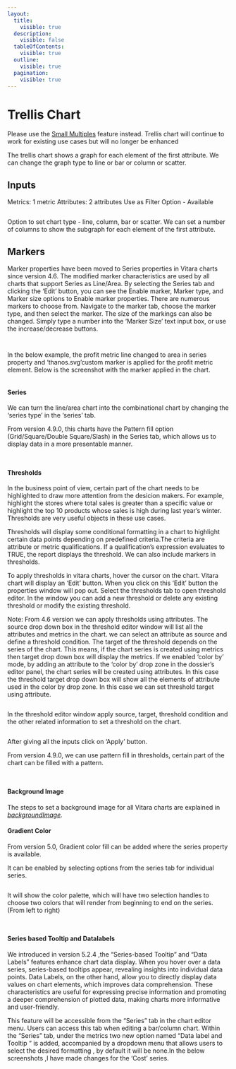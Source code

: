 ```yaml
---
layout:
  title:
    visible: true
  description:
    visible: false
  tableOfContents:
    visible: true
  outline:
    visible: true
  pagination:
    visible: true
---
```


# Trellis Chart

Please use the [Small Multiples](small-multiples.md) feature instead. Trellis chart will continue to work for existing use cases but will no longer be enhanced

The trellis chart shows a graph for each element of the first attribute. We can change the graph type to line or bar or column or scatter.

## Inputs <a href="#inputs" id="inputs"></a>

Metrics: 1 metric Attributes: 2 attributes Use as Filter Option - Available

<figure><img src="../.gitbook/assets/Trellis1.png" alt=""><figcaption></figcaption></figure>

Option to set chart type - line, column, bar or scatter. We can set a number of columns to show the subgraph for each element of the first attribute.

## Markers <a href="#markers" id="markers"></a>

Marker properties have been moved to Series properties in Vitara charts since version 4.6. The modified marker characteristics are used by all charts that support Series as Line/Area. By selecting the Series tab and clicking the ‘Edit’ button, you can see the Enable marker, Marker type, and Marker size options to Enable marker properties. There are numerous markers to choose from. Navigate to the marker tab, choose the marker type, and then select the marker. The size of the markings can also be changed. Simply type a number into the ‘Marker Size’ text input box, or use the increase/decrease buttons.

<figure><img src="../.gitbook/assets/marker (1).png" alt=""><figcaption></figcaption></figure>

<figure><img src="../.gitbook/assets/marker1 (1).png" alt=""><figcaption></figcaption></figure>

In the below example, the profit metric line changed to area in series property and ‘thanos.svg’custom marker is applied for the profit metric element. Below is the screenshot with the marker applied in the chart.

<figure><img src="../.gitbook/assets/trellisMarker.png" alt=""><figcaption></figcaption></figure>

#### Series <a href="#series" id="series"></a>

We can turn the line/area chart into the combinational chart by changing the ‘series type’ in the ‘series’ tab.

From version 4.9.0, this charts have the Pattern fill option (Grid/Square/Double Square/Slash) in the Series tab, which allows us to display data in a more presentable manner.

<figure><img src="../.gitbook/assets/trellisSeries.png" alt=""><figcaption></figcaption></figure>

<figure><img src="../.gitbook/assets/trellisSeries1.png" alt=""><figcaption></figcaption></figure>

#### Thresholds <a href="#thresholds" id="thresholds"></a>

In the business point of view, certain part of the chart needs to be highlighted to draw more attention from the desicion makers. For example, highlight the stores where total sales is greater than a specific value or highlight the top 10 products whose sales is high during last year’s winter. Thresholds are very useful objects in these use cases.

Thresholds will display some conditional formatting in a chart to highlight certain data points depending on predefined criteria.The criteria are attribute or metric qualifications. If a qualification’s expression evaluates to TRUE, the report displays the threshold. We can also include markers in thresholds.

To apply thresholds in vitara charts, hover the cursor on the chart. Vitara chart will display an ‘Edit’ button. When you click on this ‘Edit’ button the properties window will pop out. Select the thresholds tab to open threshold editor. In the window you can add a new threshold or delete any existing threshold or modify the existing threshold.

Note: From 4.6 version we can apply thresholds using attributes. The source drop down box in the threshold editor window will list all the attributes and metrics in the chart. we can select an attribute as source and define a threshold condition. The target of the threshold depends on the series of the chart. This means, if the chart series is created using metrics then target drop down box will display the metrics. If we enabled ‘color by’ mode, by adding an attribute to the ‘color by’ drop zone in the dossier’s editor panel, the chart series will be created using attributes. In this case the threshold target drop down box will show all the elements of attribute used in the color by drop zone. In this case we can set threshold target using attribute.

<figure><img src="../.gitbook/assets/image518 (2).png" alt=""><figcaption></figcaption></figure>

In the threshold editor window apply source, target, threshold condition and the other related information to set a threshold on the chart.

<figure><img src="../.gitbook/assets/image519 (2).png" alt=""><figcaption></figcaption></figure>

After giving all the inputs click on ‘Apply’ button.

From version 4.9.0, we can use pattern fill in thresholds, certain part of the chart can be filled with a pattern.

<figure><img src="../.gitbook/assets/trellisThreshold.png" alt=""><figcaption></figcaption></figure>

<figure><img src="../.gitbook/assets/trellisThreshold1.png" alt=""><figcaption></figcaption></figure>

#### Background Image <a href="#background-image" id="background-image"></a>

The steps to set a background image for all Vitara charts are explained in [_backgroundImage_](background-images.md).

#### Gradient Color <a href="#gradient-color" id="gradient-color"></a>

From version 5.0, Gradient color fill can be added where the series property is available.

It can be enabled by selecting options from the series tab for individual series.

<figure><img src="../.gitbook/assets/Gradient1 (1) (1).png" alt=""><figcaption></figcaption></figure>

It will show the color palette, which will have two selection handles to choose two colors that will render from beginning to end on the series. (From left to right)

<div>

<figure><img src="../.gitbook/assets/Gradient2 (1).png" alt=""><figcaption></figcaption></figure>

 

<figure><img src="../.gitbook/assets/TrellisGradient.png" alt=""><figcaption></figcaption></figure>

</div>

#### Series based Tooltip and Datalabels <a href="#series-based-tooltip-and-datalabels" id="series-based-tooltip-and-datalabels"></a>

We introduced in version 5.2.4 ,the “Series-based Tooltip” and “Data Labels” features enhance chart data display. When you hover over a data series, series-based tooltips appear, revealing insights into individual data points. Data Labels, on the other hand, allow you to directly display data values on chart elements, which improves data comprehension. These characteristics are useful for expressing precise information and promoting a deeper comprehension of plotted data, making charts more informative and user-friendly.

This feature will be accessible from the “Series” tab in the chart editor menu. Users can access this tab when editing a bar/column chart. Within the “Series” tab, under the metrics two new option named “Data label and Tooltip “ is added, accompanied by a dropdown menu that allows users to select the desired formatting , by default it will be none.In the below screenshots ,I have made changes for the ‘Cost’ series.

<figure><img src="../.gitbook/assets/Series5.png" alt=""><figcaption></figcaption></figure>

<figure><img src="../.gitbook/assets/Series6.png" alt=""><figcaption></figcaption></figure>
